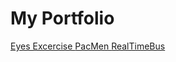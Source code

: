 # My Portfolio
<a href="https://mrunal-modi.github.io/Eyes/"> Eyes Excercise <a>
<a href="https://mrunal-modi.github.io/PacMen/"> PacMen <a>
<a href="https://mrunal-modi.github.io/RealTimeBus/"> RealTimeBus <a>
